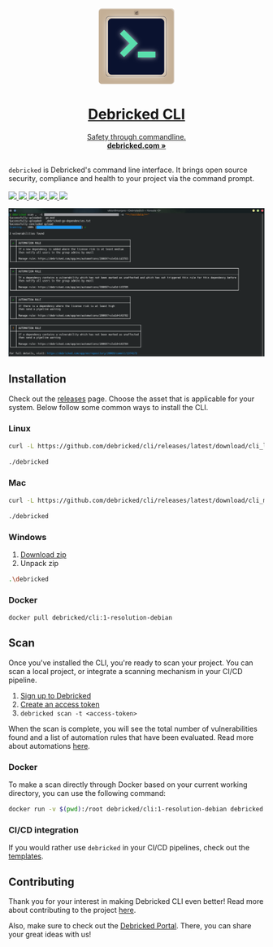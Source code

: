 <p align="center">
  <a href="#"/>
  <p align="center">
    <img width="150" height="150" src="/assets/CLI_logo_1024.png" alt="Logo">
    <h1 align="center"><b>Debricked CLI</b></h1>
    <p align="center">
    Safety through commandline.
      <br />
      <a href="https://debricked.com"><strong>debricked.com »</strong></a>
      <br />
      <br />
    </p>
  </p>
</p>

`debricked` is Debricked's command line interface. It brings open source security, compliance and health to your
project via the command prompt.
<br/>
<br/>
<a href="https://github.com/viktigpetterr/debricked-go-cli/actions/workflows/test.yml">
    <img src="https://github.com/viktigpetterr/debricked-go-cli/actions/workflows/test.yml/badge.svg" />
  </a>
  <a href="https://github.com/viktigpetterr/debricked-go-cli/actions/workflows/debricked.yml">
    <img src="https://github.com/viktigpetterr/debricked-go-cli/actions/workflows/debricked.yml/badge.svg" />
  </a>
    <a href="https://opensource.org/licenses/MIT">
    <img src="https://img.shields.io/badge/License-MIT-yellow.svg" />
  </a>
  <a href="https://github.com/debricked/cli/releases/latest">
    <img src="https://img.shields.io/github/v/release/debricked/cli" />
  </a>
  <a href="https://twitter.com/debrickedab">
    <img src="https://img.shields.io/badge/Twitter-00acee?logo=twitter&logoColor=white" />
  </a>
  <a href="https://www.linkedin.com/company/debricked">
    <img src="https://img.shields.io/badge/LinkedIn-0077B5?logo=linkedin&logoColor=white" />
  </a>
<p align="center">
  <img src="/assets/cli.png" alt="CLI Screenshot">
  <br />
</p>

## Installation
Check out the [releases](https://github.com/debricked/cli/releases/latest) page. Choose the asset that is applicable for your system.
Below follow some common ways to install the CLI.
### Linux
```sh
curl -L https://github.com/debricked/cli/releases/latest/download/cli_linux_x86_64.tar.gz | tar -xz debricked
```
```sh
./debricked
```
### Mac
```sh
curl -L https://github.com/debricked/cli/releases/latest/download/cli_macOS_arm64.tar.gz | tar -xz debricked
```
```sh
./debricked
```
### Windows
1. [Download zip](https://github.com/debricked/cli/releases/latest/download/cli_windows_x86_64.tar.gz)
2. Unpack zip
```sh
.\debricked
```
### Docker
```sh
docker pull debricked/cli:1-resolution-debian
```
## Scan
Once you've installed the CLI, you're ready to scan your project. You can scan a local project, or integrate a scanning mechanism in your CI/CD pipeline.
1. [Sign up to Debricked](https://debricked.com/app/en/register)
2. [Create an access token](https://portal.debricked.com/administration-47/how-do-i-generate-an-access-token-130)
3. `debricked scan -t <access-token>`

When the scan is complete, you will see the total number of vulnerabilities found and a list of automation rules that have been evaluated. Read more about automations [here](https://debricked.com/docs/automation/automation-overview.html#automation-overview).

### Docker
To make a scan directly through Docker based on your current working directory, you can use the following command:
```sh
docker run -v $(pwd):/root debricked/cli:1-resolution-debian debricked scan -t <access-token>
```

### CI/CD integration
If you would rather use `debricked` in your CI/CD pipelines, check out the [templates](examples/templates/README.md).

## Contributing
Thank you for your interest in making Debricked CLI even better! Read more about contributing to the
project [here](CONTRIBUTING.md).

Also, make sure to check out the [Debricked Portal](https://portal.debricked.com/). There, you can share your great ideas with us! 

